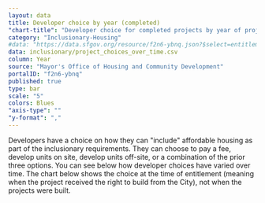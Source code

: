 ```yaml
---
layout: data
title: Developer choice by year (completed)
"chart-title": "Developer choice for completed projects by year of project approval, 1992-2014 Q1"
category: "Inclusionary-Housing"
#data: "https://data.sfgov.org/resource/f2n6-ybnq.json?$select=entitlement_yr,section_415_declaration_label,count(section_415_declaration_label)&$group=entitlement_yr,section_415_declaration_label"
data: inclusionary/project_choices_over_time.csv
column: Year
source: "Mayor's Office of Housing and Community Development"
portalID: "f2n6-ybnq"
published: true
type: bar
scale: "5"
colors: Blues
"axis-type": ""
"y-format": ","
---
```


Developers have a choice on how they can "include" affordable housing as part of the inclusionary requirements. They can choose to pay a fee, develop units on site, develop units off-site, or a combination of the prior three options. You can see below how developer choices have varied over time. The chart below shows the choice at the time of entitlement (meaning when the project received the right to build from the City), not when the projects were built.